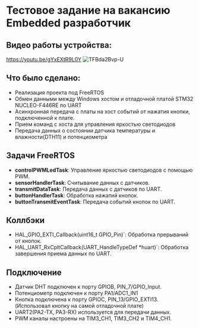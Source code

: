 # Тестовое задание на вакансию Embedded разработчик
## Видео работы устройства:
https://youtu.be/gYxEXtR9L0Y
![TFBda2Bvp-U](https://github.com/zhereloff/TechnoLabQuest/assets/130227724/35837513-1366-4e9a-ae0c-eccf2652bfbf)

## Что было сделано:
- Реализация проекта под FreeRTOS
- Обмен данными между Windows хостом и отладочной платой STM32 NUCLEO-F446RE по UART
- Асинхронная передача с платы на хост событий от нажатия кнопки, подключенной к плате.
- Прием команд с хоста для управления яркостью светодиодов
- Передача данных о состоянии датчика температуры и влажности(DTH11) и потенциометра
## Задачи FreeRTOS
- **controlPWMLedTask**: Управление яркостью светодиодов с помощью PWM.
- **sensorHandlerTask**: Считывание данных с датчиков.
- **transmitDataTask**: Передача данных с датчиков по UART.
- **buttonHandlerTask**: Обработка нажатий кнопок.
- **buttonTransmitEventTask**: Передача событий кнопок по UART.
## Коллбэки
- HAL_GPIO_EXTI_Callback(uint16_t GPIO_Pin)`: Обработка прерываний от кнопок.
- HAL_UART_RxCpltCallback(UART_HandleTypeDef *huart)`: Обработка завершения приема данных по UART.
## Подключение
- Датчик DHT подключен к порту GPIOB, PIN_7/GPIO_Input.
- Потенциометр подключен к порту PA1/ADC1_IN1
- Кнопка подключена к порту GPIOC, PIN_13/GPIO_EXTI13.(Использовал кнопку на самой отладочной плате)
- UART2(PA2-TX, PA3-RX) используется для передачи данных.
- PWM каналы настроены на TIM3_CH1, TIM3_CH2 и TIM4_CH1.
